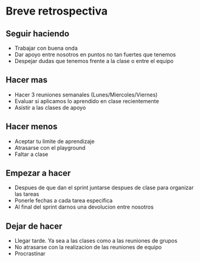 # Breve retrospectiva

## Seguir haciendo
 * Trabajar con buena onda
 * Dar apoyo entre nosotros en puntos no tan fuertes que tenemos
 * Despejar dudas que tenemos frente a la clase o entre el equipo

## Hacer mas
* Hacer 3 reuniones semanales (Lunes/Miercoles/Viernes) 
* Evaluar si aplicamos lo aprendido en clase recientemente 
* Asistir a las clases de apoyo

## Hacer menos
* Aceptar tu limite de aprendizaje 
* Atrasarse con el playground
* Faltar a clase

## Empezar a hacer
* Despues de que dan el sprint juntarse despues de clase para organizar las tareas
* Ponerle fechas a cada tarea especifica 
* Al final del sprint darnos una devolucion entre nosotros

## Dejar de hacer

* Llegar tarde. Ya sea a las clases como a las reuniones de grupos
* No atrasarse con la realizacion de las reuniones de equipo
* Procrastinar 